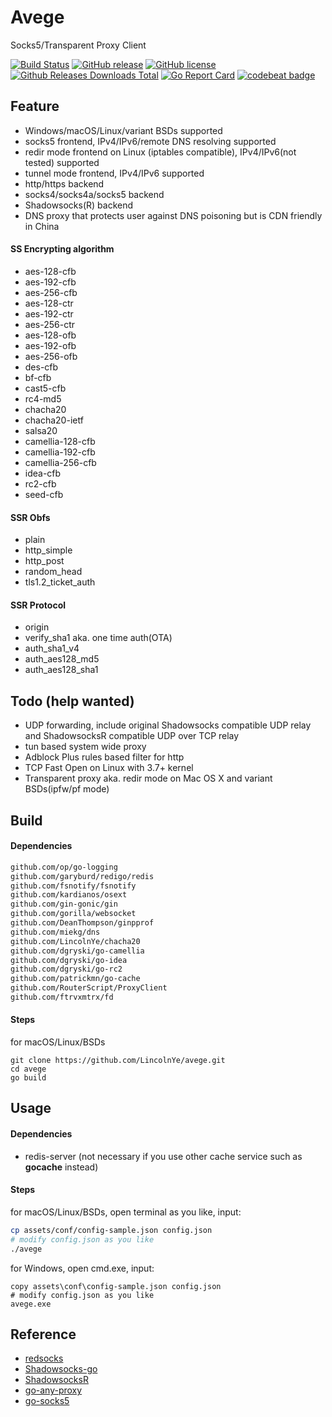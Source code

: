 # Avege

Socks5/Transparent Proxy Client

[![Build Status](https://travis-ci.org/LincolnYe/avege.svg?branch=master)](https://travis-ci.org/LincolnYe/avege)
[![GitHub release](https://img.shields.io/github/release/LincolnYe/avege.svg?maxAge=2592000)](https://github.com/LincolnYe/avege/releases) 
[![GitHub license](https://img.shields.io/badge/license-MIT-blue.svg)](https://raw.githubusercontent.com/LincolnYe/avege/master/LICENSE) 
[![Github Releases Downloads Total](https://img.shields.io/github/downloads/LincolnYe/avege/total.svg)](https://github.com/LincolnYe/avege/releases)
[![Go Report Card](https://goreportcard.com/badge/github.com/LincolnYe/avege)](https://goreportcard.com/report/github.com/LincolnYe/avege)
[![codebeat badge](https://codebeat.co/badges/1cf94e1d-9b1a-4834-b9ae-a99df311273e)](https://codebeat.co/projects/github-com-missdeer-avege-master)

## Feature

* Windows/macOS/Linux/variant BSDs supported
* socks5 frontend, IPv4/IPv6/remote DNS resolving supported
* redir mode frontend on Linux (iptables compatible), IPv4/IPv6(not tested) supported
* tunnel mode frontend, IPv4/IPv6 supported
* http/https backend
* socks4/socks4a/socks5 backend
* Shadowsocks(R) backend
* DNS proxy that protects user against DNS poisoning but is CDN friendly in China

#### SS Encrypting algorithm

* aes-128-cfb
* aes-192-cfb
* aes-256-cfb
* aes-128-ctr
* aes-192-ctr
* aes-256-ctr
* aes-128-ofb
* aes-192-ofb
* aes-256-ofb
* des-cfb
* bf-cfb
* cast5-cfb
* rc4-md5
* chacha20
* chacha20-ietf
* salsa20
* camellia-128-cfb
* camellia-192-cfb
* camellia-256-cfb
* idea-cfb
* rc2-cfb
* seed-cfb

#### SSR Obfs

* plain
* http_simple
* http_post
* random_head
* tls1.2_ticket_auth

#### SSR Protocol

* origin
* verify_sha1 aka. one time auth(OTA)
* auth_sha1_v4
* auth_aes128_md5
* auth_aes128_sha1

## Todo (help wanted)

* UDP forwarding, include original Shadowsocks compatible UDP relay and ShadowsocksR compatible UDP over TCP relay
* tun based system wide proxy
* Adblock Plus rules based filter for http
* TCP Fast Open on Linux with 3.7+ kernel
* Transparent proxy aka. redir mode on Mac OS X and variant BSDs(ipfw/pf mode)

## Build

#### Dependencies

```txt
github.com/op/go-logging
github.com/garyburd/redigo/redis
github.com/fsnotify/fsnotify
github.com/kardianos/osext
github.com/gin-gonic/gin
github.com/gorilla/websocket
github.com/DeanThompson/ginpprof
github.com/miekg/dns
github.com/LincolnYe/chacha20
github.com/dgryski/go-camellia
github.com/dgryski/go-idea
github.com/dgryski/go-rc2
github.com/patrickmn/go-cache
github.com/RouterScript/ProxyClient
github.com/ftrvxmtrx/fd
```

#### Steps

for macOS/Linux/BSDs

```shell
git clone https://github.com/LincolnYe/avege.git
cd avege
go build 
```

## Usage

#### Dependencies

* redis-server (not necessary if you use other cache service such as **gocache** instead)

#### Steps

for macOS/Linux/BSDs, open terminal as you like, input:

```bash
cp assets/conf/config-sample.json config.json
# modify config.json as you like
./avege
```

for Windows, open cmd.exe, input:

```shell
copy assets\conf\config-sample.json config.json
# modify config.json as you like
avege.exe
```

## Reference

* [redsocks](https://github.com/darkk/redsocks)
* [Shadowsocks-go](https://github.com/shadowsocks/shadowsocks-go)
* [ShadowsocksR](https://github.com/breakwa11/shadowsocks-csharp)
* [go-any-proxy](https://github.com/freskog/go-any-proxy)
* [go-socks5](https://github.com/armon/go-socks5)
